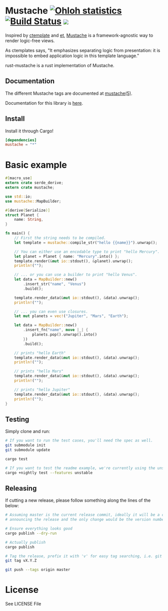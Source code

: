 Mustache [![Ohloh statistics](http://www.ohloh.net/p/rust-mustache/widgets/project_thin_badge.gif)](https://www.ohloh.net/p/rust-mustache) [![Build Status](http://travis-ci.org/nickel-org/rust-mustache.png?branch=master)](https://travis-ci.org/nickel-org/rust-mustache) [![](http://meritbadge.herokuapp.com/mustache)](https://crates.io/crates/mustache)
========

Inspired by [ctemplate][1] and [et][2], [Mustache][3] is a framework-agnostic way
to render logic-free views.

As ctemplates says, "It emphasizes separating logic from presentation: it is
impossible to embed application logic in this template language."

rust-mustache is a rust implementation of Mustache.

## Documentation

The different Mustache tags are documented at [mustache(5)][4].

Documentation for this library is [here][5].

## Install

Install it through Cargo!

```toml
[dependencies]
mustache = "*"
```

# Basic example

```rust
#[macro_use]
extern crate serde_derive;
extern crate mustache;

use std::io;
use mustache::MapBuilder;

#[derive(Serialize)]
struct Planet {
    name: String,
}

fn main() {
    // First the string needs to be compiled.
    let template = mustache::compile_str("hello {{name}}").unwrap();

    // You can either use an encodable type to print "hello Mercury".
    let planet = Planet { name: "Mercury".into() };
    template.render(&mut io::stdout(), &planet).unwrap();
    println!("");

    // ... or you can use a builder to print "hello Venus".
    let data = MapBuilder::new()
        .insert_str("name", "Venus")
        .build();

    template.render_data(&mut io::stdout(), &data).unwrap();
    println!("");

    // ... you can even use closures.
    let mut planets = vec!("Jupiter", "Mars", "Earth");

    let data = MapBuilder::new()
        .insert_fn("name", move |_| {
            planets.pop().unwrap().into()
        })
        .build();

    // prints "hello Earth"
    template.render_data(&mut io::stdout(), &data).unwrap();
    println!("");

    // prints "hello Mars"
    template.render_data(&mut io::stdout(), &data).unwrap();
    println!("");

    // prints "hello Jupiter"
    template.render_data(&mut io::stdout(), &data).unwrap();
    println!("");
}
```

## Testing

Simply clone and run:

```bash
# If you want to run the test cases, you'll need the spec as well.
git submodule init
git submodule update

cargo test

# If you want to test the readme example, we're currently using the unstable feature to do so.
cargo +nightly test --features unstable
```

## Releasing

If cutting a new release, please follow something along the lines of the below:

```bash
# Assuming master is the current release commit, ideally it will be a commit
# announcing the release and the only change would be the version number.

# Ensure everything looks good
cargo publish --dry-run

# Actually publish
cargo publish

# Tag the release, prefix it with 'v' for easy tag searching, i.e. git tag --list 'v*'
git tag vX.Y.Z

git push --tags origin master
```

[1]: http://code.google.com/p/google-ctemplate/
[2]: http://www.ivan.fomichev.name/2008/05/erlang-template-engine-prototype.html
[3]: https://mustache.github.io/
[4]: http://mustache.github.com/mustache.5.html
[5]: https://docs.rs/mustache

# License

See LICENSE File
